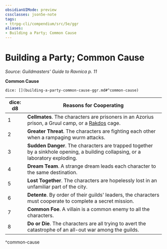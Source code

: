 ```yaml
---
obsidianUIMode: preview
cssclasses: json5e-note
tags:
- ttrpg-cli/compendium/src/5e/ggr
aliases:
- Building a Party; Common Cause
---
```

# Building a Party; Common Cause
*Source: Guildmasters' Guide to Ravnica p. 11* 

**Common Cause**

`dice: [](building-a-party-common-cause-ggr.md#^common-cause)`

| dice: d8 | Reasons for Cooperating |
|----------|-------------------------|
| 1 | **Cellmates**. The characters are prisoners in an Azorius prison, a Gruul camp, or a [Rakdos](Інструменти%20ДМ/CLI/bestiary/npc/rakdos-ggr.md) cage. |
| 2 | **Greater Threat**. The characters are fighting each other when a rampaging wurm attacks. |
| 3 | **Sudden Danger**. The characters are trapped together by a sinkhole opening, a building collapsing, or a laboratory exploding. |
| 4 | **Dream Team**. A strange dream leads each character to the same destination. |
| 5 | **Lost Together**. The characters are hopelessly lost in an unfamiliar part of the city. |
| 6 | **Detente**. By order of their guilds' leaders, the characters must cooperate to complete a secret mission. |
| 7 | **Common Foe**. A villain is a common enemy to all the characters. |
| 8 | **Do or Die**. The characters are all trying to avert the catastrophe of an all-out war among the guilds. |
^common-cause